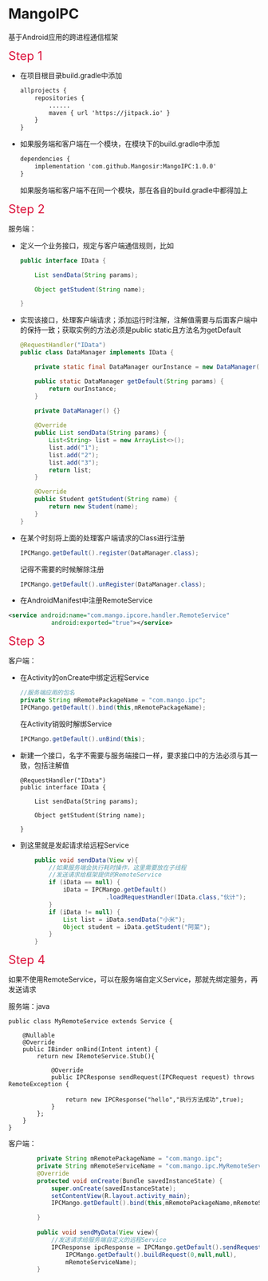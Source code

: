 # MangoIPC

基于Android应用的跨进程通信框架

<font size=5 color=Crimson>Step 1</font>

* 在项目根目录build.gradle中添加
    ```xml
    allprojects {
        repositories {
            ......
            maven { url 'https://jitpack.io' }
        }
    }
    ```
    
* 如果服务端和客户端在一个模块，在模块下的build.gradle中添加
    ```xml
    dependencies {
        implementation 'com.github.Mangosir:MangoIPC:1.0.0'
    }
    ```
    
  如果服务端和客户端不在同一个模块，那在各自的build.gradle中都得加上

<font size=5 color=Crimson>Step 2</font>

服务端：
* 定义一个业务接口，规定与客户端通信规则，比如
    ```java
    public interface IData {

        List sendData(String params);

        Object getStudent(String name);

    }
    ```
* 实现该接口，处理客户端请求；添加运行时注解，注解值需要与后面客户端中的保持一致；获取实例的方法必须是public static且方法名为getDefault
    ```java
    @RequestHandler("IData")
    public class DataManager implements IData {

        private static final DataManager ourInstance = new DataManager();

        public static DataManager getDefault(String params) {
            return ourInstance;
        }

        private DataManager() {}
        
        @Override
        public List sendData(String params) {
            List<String> list = new ArrayList<>();
            list.add("1");
            list.add("2");
            list.add("3");
            return list;
        }
    
        @Override
        public Student getStudent(String name) {
            return new Student(name);
        }
    }
    ```

* 在某个时刻将上面的处理客户端请求的Class进行注册
    ```java
    IPCMango.getDefault().register(DataManager.class);
    ```
    记得不需要的时候解除注册
    ```java
    IPCMango.getDefault().unRegister(DataManager.class);
    ```
* 在AndroidManifest中注册RemoteService
```xml
<service android:name="com.mango.ipcore.handler.RemoteService"
            android:exported="true"></service>
```

<font size=5 color=Crimson>Step 3</font>

客户端：

* 在Activity的onCreate中绑定远程Service
    ```java
    //服务端应用的包名
    private String mRemotePackageName = "com.mango.ipc";
    IPCMango.getDefault().bind(this,mRemotePackageName);
    ```
   在Activity销毁时解绑Service
    ```java
    IPCMango.getDefault().unBind(this);
    ```
* 新建一个接口，名字不需要与服务端接口一样，要求接口中的方法必须与其一致，包括注解值
    ```
    @RequestHandler("IData")
    public interface IData {

        List sendData(String params);

        Object getStudent(String name);

    }
    ```
* 到这里就是发起请求给远程Service
    ```java
        public void sendData(View v){
            //如果服务端会执行耗时操作，这里需要放在子线程
            //发送请求给框架提供的RemoteService
            if (iData == null) {
                iData = IPCMango.getDefault()
                            .loadRequestHandler(IData.class,"伙计");
            }
            if (iData != null) {
                List list = iData.sendData("小米");
                Object student = iData.getStudent("阿菜");
            } 
        }
    ```
    

<font size=5 color=Crimson>Step 4</font>

如果不使用RemoteService，可以在服务端自定义Service，那就先绑定服务，再发送请求

服务端：java
```
public class MyRemoteService extends Service {

    @Nullable
    @Override
    public IBinder onBind(Intent intent) {
        return new IRemoteService.Stub(){

            @Override
            public IPCResponse sendRequest(IPCRequest request) throws RemoteException {

                return new IPCResponse("hello","执行方法成功",true);
            }
        };
    }
}
```

客户端：

```java
        private String mRemotePackageName = "com.mango.ipc";
        private String mRemoteServiceName = "com.mango.ipc.MyRemoteService";
        @Override
        protected void onCreate(Bundle savedInstanceState) {
            super.onCreate(savedInstanceState);
            setContentView(R.layout.activity_main);
            IPCMango.getDefault().bind(this,mRemotePackageName,mRemoteServiceName);

        }
    
        public void sendMyData(View view){
            //发送请求给服务端自定义的远程Service
            IPCResponse ipcResponse = IPCMango.getDefault().sendRequest(
                IPCMango.getDefault().buildRequest(0,null,null), 
                mRemoteServiceName);
        }

```